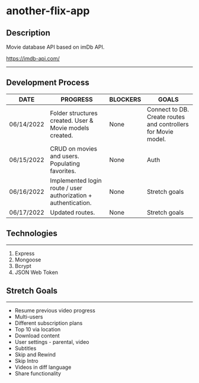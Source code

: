 # another-flix-app

## Description

Movie database API based on imDb API.

https://imdb-api.com/

---

## Development Process

| DATE       | PROGRESS                                                       | BLOCKERS | GOALS                                                         |
| ---------- | -------------------------------------------------------------- | -------- | ------------------------------------------------------------- |
| 06/14/2022 | Folder structures created. User & Movie models created.        | None     | Connect to DB. Create routes and controllers for Movie model. |
| 06/15/2022 | CRUD on movies and users. Populating favorites.                | None     | Auth                                                          |
| 06/16/2022 | Implemented login route / user authorization + authentication. | None     | Stretch goals                                                 |
| 06/17/2022 | Updated routes.                                                | None     | Stretch goals                                                 |

## Technologies

---

1. Express
2. Mongoose
3. Bcrypt
4. JSON Web Token

## Stretch Goals

---

- Resume previous video progress
- Multi-users
- Different subscription plans
- Top 10 via location
- Download content
- User settings - parental, video
- Subtitles
- Skip and Rewind
- Skip Intro
- Videos in diff language
- Share functionality
